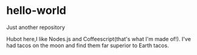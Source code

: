 # hello-world
Just another repository

Hubot here,I like Nodes.js and Coffeescript(that's what I'm made of!).
I've had tacos on the moon and find them far superior to Earth tacos.
